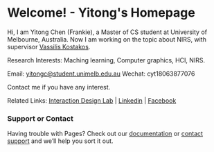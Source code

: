 # Welcome! - Yitong's Homepage

Hi, I am Yitong Chen (Frankie), a Master of CS student at University of Melbourne, Australia. Now I am working on the topic about NIRS, with supervisor [Vassilis Kostakos](http://people.eng.unimelb.edu.au/vkostakos/).

Research Interests: Maching learning, Computer graphics, HCI, NIRS.

Email: yitongc@student.unimelb.edu.au
Wechat: cyt18063877076

Contact me if you have any interest.

Related Links: [Interaction Design Lab](http://www.cis.unimelb.edu.au/research/groups/interaction-design/) \| [Linkedin](https://www.linkedin.com/in/%E6%80%A1%E6%A1%90-%E9%99%88-34866b133/) \| [Facebook](https://www.facebook.com/profile.php?id=100005733581445)



### Support or Contact

Having trouble with Pages? Check out our [documentation](https://help.github.com/categories/github-pages-basics/) or [contact support](https://github.com/contact) and we’ll help you sort it out.

